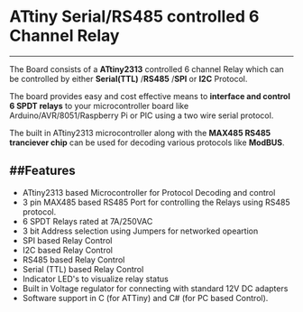 # ATtiny Serial/RS485 controlled 6 Channel Relay
--------------------------------------------------------------------------------------------------------------
The Board consists of a **ATtiny2313** controlled 6 channel Relay which can be controlled by either **Serial(TTL)** /**RS485** /**SPI** or **I2C** Protocol.

The board provides easy and cost effective means to **interface and control 6 SPDT relays** to your microcontroller board like Arduino/AVR/8051/Raspberry Pi or PIC using a two wire serial protocol.

The built in ATtiny2313 microcontroller along with the **MAX485 RS485 tranciever chip** can be used for decoding various protocols like **ModBUS**.

##Features
-----------------------------------------------------------------------------------------------------------------
 - ATtiny2313 based Microcontroller for Protocol Decoding and control
 - 3 pin MAX485 based RS485 Port for controlling the Relays using RS485 protocol.
 - 6 SPDT Relays rated at 7A/250VAC
 - 3 bit Address selection using Jumpers for networked opeartion
 - SPI based Relay Control 
 - I2C based Relay Control 
 - RS485 based Relay Control 
 - Serial (TTL) based Relay Control 
 - Indicator LED's to visualize relay status
 - Built in Voltage regulator for  connecting with standard 12V DC adapters 
 - Software support in C (for ATTiny) and C# (for PC based Control).
 
 
